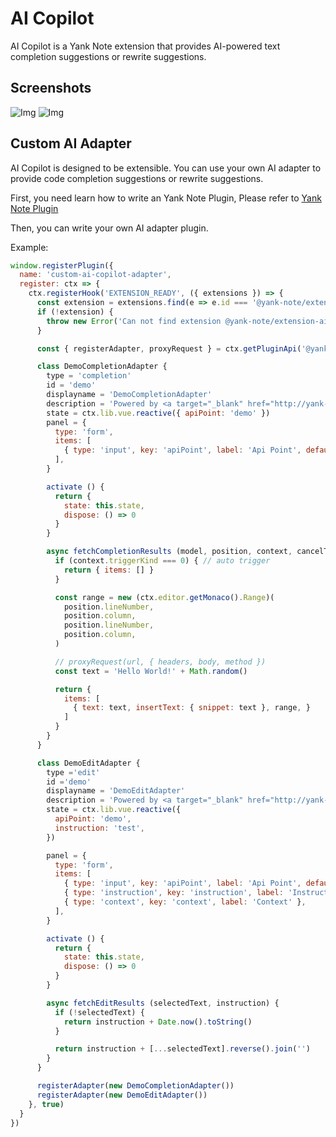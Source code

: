# AI Copilot

AI Copilot is a Yank Note extension that provides AI-powered text completion suggestions or rewrite suggestions.

## Screenshots

![Img](https://registry.yank-note.com/cdn/@yank-note/extension-ai-copilot/1.11.6/3088723d-e1f3-4bf7-8db2-5b54a23d8f11.png)
![Img](https://registry.yank-note.com/cdn/@yank-note/extension-ai-copilot/1.11.6/30731420-7f7b-4ad9-a523-cd489baa3fc5.png)

## Custom AI Adapter

AI Copilot is designed to be extensible. You can use your own AI adapter to provide code completion suggestions or rewrite suggestions.

First, you need learn how to write an Yank Note Plugin, Please refer to [Yank Note Plugin](https://github.com/purocean/yn/blob/develop/help/PLUGIN.md)

Then, you can write your own AI adapter plugin.

Example:

```js
window.registerPlugin({
  name: 'custom-ai-copilot-adapter',
  register: ctx => {
    ctx.registerHook('EXTENSION_READY', ({ extensions }) => {
      const extension = extensions.find(e => e.id === '@yank-note/extension-ai-copilot')
      if (!extension) {
        throw new Error('Can not find extension @yank-note/extension-ai-copilot')
      }

      const { registerAdapter, proxyRequest } = ctx.getPluginApi('@yank-note/extension-ai-copilot')

      class DemoCompletionAdapter {
        type = 'completion'
        id = 'demo'
        displayname = 'DemoCompletionAdapter'
        description = 'Powered by <a target="_blank" href="http://yank-note.com">Yank Note</a>'
        state = ctx.lib.vue.reactive({ apiPoint: 'demo' })
        panel = {
          type: 'form',
          items: [
            { type: 'input', key: 'apiPoint', label: 'Api Point', defaultValue: 'demo', props: { placeholder: 'demo' }, hasError: v => !v },
          ],
        }

        activate () {
          return {
            state: this.state,
            dispose: () => 0
          }
        }

        async fetchCompletionResults (model, position, context, cancelToken) {
          if (context.triggerKind === 0) { // auto trigger
            return { items: [] }
          }

          const range = new (ctx.editor.getMonaco().Range)(
            position.lineNumber,
            position.column,
            position.lineNumber,
            position.column,
          )

          // proxyRequest(url, { headers, body, method })
          const text = 'Hello World!' + Math.random()

          return {
            items: [
              { text: text, insertText: { snippet: text }, range, }
            ]
          }
        }
      }

      class DemoEditAdapter {
        type ='edit'
        id ='demo'
        displayname = 'DemoEditAdapter'
        description = 'Powered by <a target="_blank" href="http://yank-note.com">Yank Note</a>'
        state = ctx.lib.vue.reactive({
          apiPoint: 'demo',
          instruction: 'test',
        })

        panel = {
          type: 'form',
          items: [
            { type: 'input', key: 'apiPoint', label: 'Api Point', defaultValue: 'demo', props: { placeholder: 'demo' }, hasError: v => !v },
            { type: 'instruction', key: 'instruction', label: 'Instruction' },
            { type: 'context', key: 'context', label: 'Context' },
          ],
        }

        activate () {
          return {
            state: this.state,
            dispose: () => 0
          }
        }

        async fetchEditResults (selectedText, instruction) {
          if (!selectedText) {
            return instruction + Date.now().toString()
          }

          return instruction + [...selectedText].reverse().join('')
        }
      }

      registerAdapter(new DemoCompletionAdapter())
      registerAdapter(new DemoEditAdapter())
    }, true)
  }
})
```
